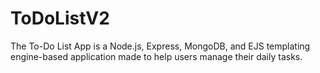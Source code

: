 # ToDoListV2
The To-Do List App is a Node.js, Express, MongoDB, and EJS templating engine-based application made to help users manage their daily tasks.

